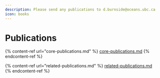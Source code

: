 ```yaml
---
description: Please send any publications to d.burnside@oceans.ubc.ca
icon: books
---
```


# Publications

{% content-ref url="core-publications.md" %}
[core-publications.md](core-publications.md)
{% endcontent-ref %}

{% content-ref url="related-publications.md" %}
[related-publications.md](related-publications.md)
{% endcontent-ref %}

